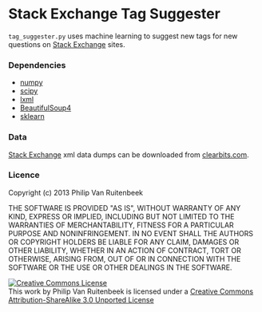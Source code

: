 # Stack Exchange Tag Suggester

`tag_suggester.py` uses machine learning to suggest new tags for new questions on [Stack Exchange][se] sites.

### Dependencies
* [numpy](http://www.scipy.org/Download)
* [scipy](http://www.scipy.org/Download)
* [lxml](http://lxml.de/installation.html#installation)
* [BeautifulSoup4](http://www.crummy.com/software/BeautifulSoup/bs4/doc/#installing-beautiful-soup)
* [sklearn](http://scikit-learn.org/stable/install.html)

### Data
[Stack Exchange][se] xml data dumps can be downloaded from [clearbits.com](http://www.clearbits.net/creators/146-stack-exchange-data-dump).

### Licence
Copyright (c) 2013 Philip Van Ruitenbeek

THE SOFTWARE IS PROVIDED "AS IS", WITHOUT WARRANTY OF ANY KIND, EXPRESS OR IMPLIED, INCLUDING BUT NOT LIMITED TO THE WARRANTIES OF MERCHANTABILITY, FITNESS FOR A PARTICULAR PURPOSE AND NONINFRINGEMENT. IN NO EVENT SHALL THE AUTHORS OR COPYRIGHT HOLDERS BE LIABLE FOR ANY CLAIM, DAMAGES OR OTHER LIABILITY, WHETHER IN AN ACTION OF CONTRACT, TORT OR OTHERWISE, ARISING FROM, OUT OF OR IN CONNECTION WITH THE SOFTWARE OR THE USE OR OTHER DEALINGS IN THE SOFTWARE.

<a rel="license" href="http://creativecommons.org/licenses/by-sa/3.0/deed.en_US"><img alt="Creative Commons License" style="border-width:0" src="http://i.creativecommons.org/l/by-sa/3.0/88x31.png" /></a><br />This work by <span xmlns:cc="http://creativecommons.org/ns#" property="cc:attributionName">Philip Van Ruitenbeek</span> is licensed under a <a rel="license" href="http://creativecommons.org/licenses/by-sa/3.0/deed.en_US">Creative Commons Attribution-ShareAlike 3.0 Unported License</a>

  [se]: http://stackexchange.com/
